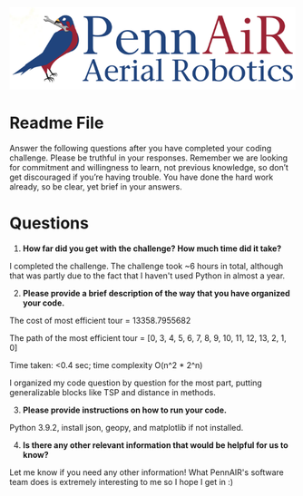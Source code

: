 ![alt_text](logos/image1.png "image_tooltip")



# Readme File

Answer the following questions after you have completed your coding challenge. Please be truthful in your responses. Remember we are looking for commitment and willingness to learn, not previous knowledge, so don’t get discouraged if you’re having trouble. You have done the hard work already, so be clear, yet brief in your answers.


# Questions



1. **How far did you get with the challenge? How much time did it take?**

I completed the challenge. The challenge took ~6 hours in total, although that was partly due to the fact that I haven't used Python in almost a year.

2. **Please provide a brief description of the way that you have organized your code.**
    
The cost of most efficient tour = 13358.7955682

The path of the most efficient tour = [0, 3, 4, 5, 6, 7, 8, 9, 10, 11, 12, 13, 2, 1, 0]

Time taken: <0.4 sec; time complexity O(n^2 * 2^n)

I organized my code question by question for the most part, putting generalizable blocks like TSP and distance in methods.

3. **Please provide instructions on how to run your code.**

Python 3.9.2, install json, geopy, and matplotlib if not installed.

4. **Is there any other relevant information that would be helpful for us to know?**

Let me know if you need any other information! What PennAIR's software team does is extremely interesting to me so I hope I get in :)